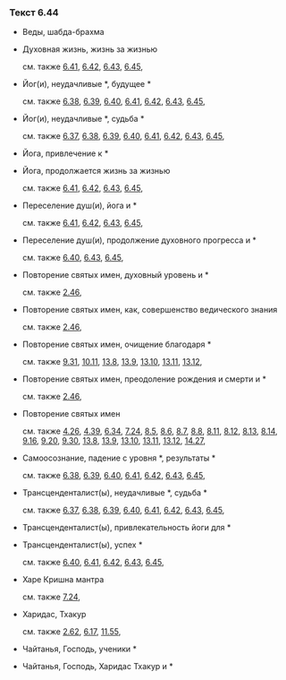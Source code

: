 ### Текст 6.44
	
- Веды, шабда-брахма

	
- Духовная жизнь, жизнь за жизнью

	см. также  [6.41](../06/0641.md),  [6.42](../06/0642.md),  [6.43](../06/0643.md),  [6.45](../06/0645.md), 
	
- Йог(и), неудачливые *, будущее *

	см. также  [6.38](../06/0638.md),  [6.39](../06/0639.md),  [6.40](../06/0640.md),  [6.41](../06/0641.md),  [6.42](../06/0642.md),  [6.43](../06/0643.md),  [6.45](../06/0645.md), 
	
- Йог(и), неудачливые *, судьба *

	см. также  [6.37](../06/0637.md),  [6.38](../06/0638.md),  [6.39](../06/0639.md),  [6.40](../06/0640.md),  [6.41](../06/0641.md),  [6.42](../06/0642.md),  [6.43](../06/0643.md),  [6.45](../06/0645.md), 
	
- Йога, привлечение к *

	
- Йога, продолжается жизнь за жизнью

	см. также  [6.41](../06/0641.md),  [6.42](../06/0642.md),  [6.43](../06/0643.md),  [6.45](../06/0645.md), 
	
- Переселение душ(и), йога и *

	см. также  [6.41](../06/0641.md),  [6.42](../06/0642.md),  [6.43](../06/0643.md),  [6.45](../06/0645.md), 
	
- Переселение душ(и), продолжение духовного прогресса и *

	см. также  [6.40](../06/0640.md),  [6.43](../06/0643.md),  [6.45](../06/0645.md), 
	
- Повторение святых имен, духовный уровень и *

	см. также  [2.46](../02/0246.md), 
	
- Повторение святых имен, как, совершенство ведического знания

	см. также  [2.46](../02/0246.md), 
	
- Повторение святых имен, очищение благодаря *

	см. также  [9.31](../09/0931.md),  [10.11](../10/1011.md),  [13.8](../13/1308.md),  [13.9](../13/1309.md),  [13.10](../13/1310.md),  [13.11](../13/1311.md),  [13.12](../13/1312.md), 
	
- Повторение святых имен, преодоление рождения и смерти и *

	см. также  [2.46](../02/0246.md), 
	
- Повторение святых имен

	см. также  [4.26](../04/0426.md),  [4.39](../04/0439.md),  [6.34](../06/0634.md),  [7.24](../07/0724.md),  [8.5](../08/0805.md),  [8.6](../08/0806.md),  [8.7](../08/0807.md),  [8.8](../08/0808.md),  [8.11](../08/0811.md),  [8.12](../08/0812.md),  [8.13](../08/0813.md),  [8.14](../08/0814.md),  [9.16](../09/0916.md),  [9.20](../09/0920.md),  [9.30](../09/0930.md),  [13.8](../13/1308.md),  [13.9](../13/1309.md),  [13.10](../13/1310.md),  [13.11](../13/1311.md),  [13.12](../13/1312.md),  [14.27](../14/1427.md), 
	
- Самоосознание, падение с уровня *, результаты *

	см. также  [6.38](../06/0638.md),  [6.39](../06/0639.md),  [6.40](../06/0640.md),  [6.41](../06/0641.md),  [6.42](../06/0642.md),  [6.43](../06/0643.md),  [6.45](../06/0645.md), 
	
- Трансценденталист(ы), неудачливые *, судьба *

	см. также  [6.37](../06/0637.md),  [6.38](../06/0638.md),  [6.39](../06/0639.md),  [6.40](../06/0640.md),  [6.41](../06/0641.md),  [6.42](../06/0642.md),  [6.43](../06/0643.md),  [6.45](../06/0645.md), 
	
- Трансценденталист(ы), привлекательность йоги для *

	
- Трансценденталист(ы), успех *

	см. также  [6.40](../06/0640.md),  [6.41](../06/0641.md),  [6.42](../06/0642.md),  [6.43](../06/0643.md),  [6.45](../06/0645.md), 
	
- Харе Кришна мантра

	см. также  [7.24](../07/0724.md), 
	
- Харидас, Тхакур

	см. также  [2.62](../02/0262.md),  [6.17](../06/0617.md),  [11.55](../11/1155.md), 
	
- Чайтанья, Господь, ученики *

	
- Чайтанья, Господь, Харидас Тхакур и *

